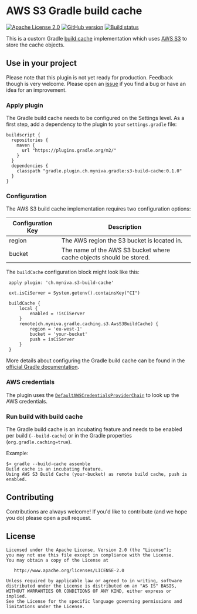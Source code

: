 # AWS S3 Gradle build cache

[![Apache License 2.0](https://img.shields.io/badge/License-Apache%20License%202.0-blue.svg)](https://www.apache.org/licenses/LICENSE-2.0.html)
[![GitHub version](https://badge.fury.io/gh/myniva%2Fgradle-s3-build-cache.svg)](https://badge.fury.io/gh/myniva%2Fgradle-s3-build-cache)
[![Build status](https://api.travis-ci.org/myniva/gradle-s3-build-cache.svg?branch=develop)](https://travis-ci.org/myniva/gradle-s3-build-cache)

This is a custom Gradle [build cache](https://docs.gradle.org/current/userguide/build_cache.html)
implementation which uses [AWS S3](https://aws.amazon.com/s3/) to store the cache objects.


## Use in your project

Please note that this plugin is not yet ready for production. Feedback though is very welcome.
Please open an [issue](https://github.com/myniva/gradle-s3-build-cache/issues) if you find a bug or 
have an idea for an improvement.


### Apply plugin

The Gradle build cache needs to be configured on the Settings level. As a first step, add a
dependency to the plugin to your `settings.gradle` file:

```
buildscript {
  repositories {
    maven {
      url "https://plugins.gradle.org/m2/"
    }
  }
  dependencies {
    classpath "gradle.plugin.ch.myniva.gradle:s3-build-cache:0.1.0"
  }
}
```

### Configuration

The AWS S3 build cache implementation requires two configuration options:

| Configuration Key | Description |
| ----------------- | ----------- |
| region | The AWS region the S3 bucket is located in. |
| bucket | The name of the AWS S3 bucket where cache objects should be stored. |


The `buildCache` configuration block might look like this:

```
 apply plugin: 'ch.myniva.s3-build-cache'
 
 ext.isCiServer = System.getenv().containsKey("CI")
 
 buildCache {
     local {
         enabled = !isCiServer
     }
     remote(ch.myniva.gradle.caching.s3.AwsS3BuildCache) {
         region = 'eu-west-1'
         bucket = 'your-bucket'
         push = isCiServer
     }
 }

```

More details about configuring the Gradle build cache can be found in the
[official Gradle documentation](https://docs.gradle.org/current/userguide/build_cache.html#sec:build_cache_configure).


### AWS credentials

The plugin uses the [`DefaultAWSCredentialsProviderChain`](http://docs.aws.amazon.com/AWSJavaSDK/latest/javadoc/com/amazonaws/auth/DefaultAWSCredentialsProviderChain.html)
to look up the AWS credentials.


### Run build with build cache

The Gradle build cache is an incubating feature and needs to be enabled per build (`--build-cache`)
or in the Gradle properties (`org.gradle.caching=true`).

Example:

```
$> gradle --build-cache assemble
Build cache is an incubating feature.
Using AWS S3 Build Cache (your-bucket) as remote build cache, push is enabled.
```


## Contributing

Contributions are always welcome! If you'd like to contribute (and we hope you do) please open a pull request.


## License

```
Licensed under the Apache License, Version 2.0 (the "License");
you may not use this file except in compliance with the License.
You may obtain a copy of the License at

   http://www.apache.org/licenses/LICENSE-2.0

Unless required by applicable law or agreed to in writing, software
distributed under the License is distributed on an "AS IS" BASIS,
WITHOUT WARRANTIES OR CONDITIONS OF ANY KIND, either express or implied.
See the License for the specific language governing permissions and
limitations under the License.
```
